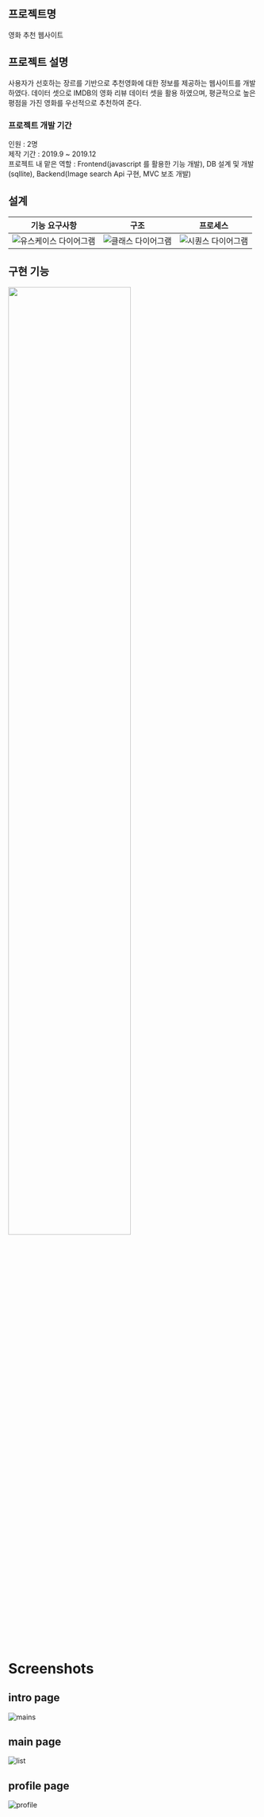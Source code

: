 ## 프로젝트명
영화 추천 웹사이트

## 프로젝트 설명
사용자가 선호하는 장르를 기반으로 추천영화에 대한 정보를 제공하는 웹사이트를 개발하였다.
데이터 셋으로 IMDB의 영화 리뷰 데이터 셋을 활용 하였으며, 평균적으로 높은 평점을 가진 영화를 우선적으로
추천하여 준다.

### 프로젝트 개발 기간
인원 : 2명   
제작 기간 : 2019.9 ~ 2019.12   
프로젝트 내 맡은 역할 : Frontend(javascript 를 활용한 기능 개발), DB 설계 및 개발(sqllite), Backend(Image search Api 구현, MVC 보조 개발)   

## 설계
|기능 요구사항|구조|프로세스|
|---|---|---|
|![유스케이스 다이어그램](https://user-images.githubusercontent.com/55237012/90137017-fc4ad780-ddaf-11ea-8f01-147425f7f164.png)|![클래스 다이어그램](https://user-images.githubusercontent.com/55237012/90137020-fd7c0480-ddaf-11ea-8f24-53c2b1a66235.png)|![시퀀스 다이어그램](https://user-images.githubusercontent.com/55237012/90137023-fe149b00-ddaf-11ea-9f08-3d0463b08a95.png)|

## 구현 기능
<img src="https://user-images.githubusercontent.com/55237012/90137290-6a8f9a00-ddb0-11ea-9449-83984ea540ad.PNG" width="70%">

# Screenshots
## intro page 
![mains](https://user-images.githubusercontent.com/55237012/73512006-492a1a80-442b-11ea-934f-109f24a14442.PNG)
## main page
![list](https://user-images.githubusercontent.com/55237012/73512026-5ba45400-442b-11ea-9cfd-1239acb3ea03.PNG)
## profile page
![profile](https://user-images.githubusercontent.com/55237012/73512028-5cd58100-442b-11ea-9c63-0c616c43c964.PNG)

